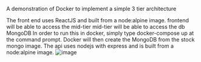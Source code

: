A demonstration of Docker to implement a simple 3 tier architecture

The front end uses ReactJS and built from a node:alpine image.
frontend will be able to access the mid-tier
mid-tier will be able to access the db MongoDB
In order to run this in docker, simply type docker-compose up at the command prompt. 
Docker will then create the MongoDB from the stock mongo image. 
The api uses nodejs with express and is built from a node:alpine image. 
![image](https://user-images.githubusercontent.com/110584678/183073992-f6ee3e3f-9460-45e2-bfa1-c66df8cb1957.png)
